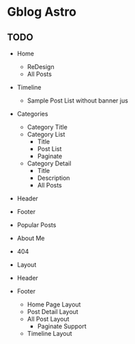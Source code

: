 # Gblog Astro


## TODO

- Home
  - ReDesign
  - All Posts
- Timeline
  - Sample Post List without banner jus
- Categories
  - Category Title
  - Category List
    - Title
    - Post List
    - Paginate
  - Category Detail
    - Title
    - Description
    - All Posts
- Header
- Footer
- Popular Posts
- About Me
- 404

- Layout
- Header
- Footer
  - Home Page Layout
  - Post Detail Layout
  - All Post Layout 
    - Paginate Support
  - Timeline Layout